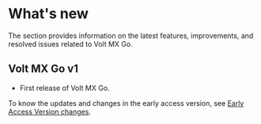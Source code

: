 # What's new

The section provides information on the latest features, improvements, and resolved issues related to Volt MX Go.

## Volt MX Go v1

- First release of Volt MX Go.

To know the updates and changes in the early access version, see [Early Access Version changes](earlyaccesschanges.md).
